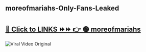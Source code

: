 
 ## moreofmariahs-Only-Fans-Leaked

# <h2><a href="https://clipsfans.com/moreofmariahs&ref=git">🔗 Click to LINKS ⏩⏩ 👉 🟢 moreofmariahs </a></h2>

<a href="https://clipsfans.com/moreofmariahs&ref=git" rel="nofollow" data-target="animated-image.originalLink"><img src="https://i.ibb.co.com/xMMVF88/686577567.gif" alt="Viral Video Original" style="max-width: 100%; display: inline-block;" data-target="animated-image.originalImage"></a>
